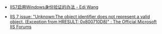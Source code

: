


- [IIS7启用Windows身份验证的办法 - Edi Wang ](http://edi.wang/post/2011/8/8/enable-windows-authorization-in-iis7)

- [IIS 7 issue: "Unknown:The object identifier does not represent a valid object. (Exception from HRESULT: 0x800710D8)" : The Official Microsoft IIS Forums ](https://forums.iis.net/t/1171475.aspx)